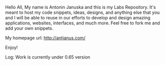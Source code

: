 Hello All,
My name is Antonin Januska and this is my Labs Repository. 
It's meant to host my code snippets, ideas, designs, and anything else that you and I will be able to reuse in our efforts to develop and design amazing applications, websites, interfaces, and much more. Feel free to fork me and add your own snippets.

My homepage url: http://antjanus.com/


Enjoy!

Log:
Work is currently under 0.65 version